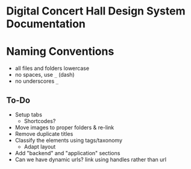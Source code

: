 # Digital Concert Hall Design System Documentation

# Naming Conventions

* all files and folders lowercase
* no spaces, use `_` (dash)
* no underscores `_`

## To-Do

* Setup tabs
  * Shortcodes?
* Move images to proper folders & re-link
* Remove duplicate titles
* Classify the elements using tags/taxonomy
  * Adapt layout
* Add "backend" and "application" sections
* Can we have dynamic urls? link using handles rather than url
